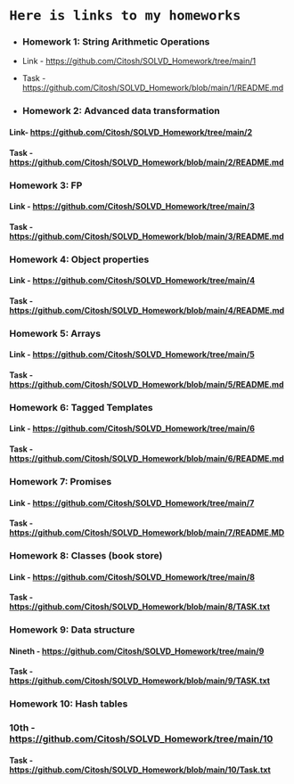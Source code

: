 # `Here is links to my homeworks`

- ### Homework 1: String Arithmetic Operations 
- Link    - https://github.com/Citosh/SOLVD_Homework/tree/main/1
- Task    - https://github.com/Citosh/SOLVD_Homework/blob/main/1/README.md

 - ### Homework 2: Advanced data transformation
#### Link- https://github.com/Citosh/SOLVD_Homework/tree/main/2
#### Task - https://github.com/Citosh/SOLVD_Homework/blob/main/2/README.md

### Homework 3: FP
#### Link - https://github.com/Citosh/SOLVD_Homework/tree/main/3
#### Task - https://github.com/Citosh/SOLVD_Homework/blob/main/3/README.md

### Homework 4: Object properties 
#### Link - https://github.com/Citosh/SOLVD_Homework/tree/main/4
#### Task - https://github.com/Citosh/SOLVD_Homework/blob/main/4/README.md

### Homework 5: Arrays
#### Link - https://github.com/Citosh/SOLVD_Homework/tree/main/5
#### Task - https://github.com/Citosh/SOLVD_Homework/blob/main/5/README.md

### Homework 6: Tagged Templates
#### Link - https://github.com/Citosh/SOLVD_Homework/tree/main/6
#### Task - https://github.com/Citosh/SOLVD_Homework/blob/main/6/README.md

### Homework 7: Promises
#### Link - https://github.com/Citosh/SOLVD_Homework/tree/main/7 
#### Task - https://github.com/Citosh/SOLVD_Homework/blob/main/7/README.MD

### Homework 8: Classes (book store)
#### Link - https://github.com/Citosh/SOLVD_Homework/tree/main/8 
#### Task - https://github.com/Citosh/SOLVD_Homework/blob/main/8/TASK.txt

### Homework 9: Data structure 
#### Nineth - https://github.com/Citosh/SOLVD_Homework/tree/main/9
#### Task - https://github.com/Citosh/SOLVD_Homework/blob/main/9/TASK.txt

### Homework 10: Hash tables
### 10th - https://github.com/Citosh/SOLVD_Homework/tree/main/10
#### Task - https://github.com/Citosh/SOLVD_Homework/blob/main/10/Task.txt


